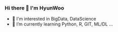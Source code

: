 ### Hi there 👋 I'm HyunWoo

- 👊 I'm interested in BigData, DataScience
- 🧠 I’m currently learning Python, R, GIT, ML/DL ...

<!--
**hyunwoogo/hyunwoogo** is a ✨ _special_ ✨ repository because its `README.md` (this file) appears on your GitHub profile.

Here are some ideas to get you started:
-->
